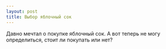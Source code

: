```yaml
---
layout: post 
title: Выбор яблочный сок 
--- 
```

Давно мечтал о покупке яблочный сок. А вот теперь не могу определиться, стоит ли покупать или нет?